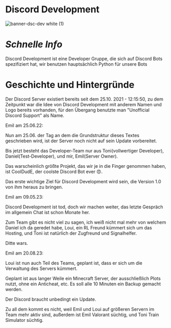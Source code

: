 # Discord Development

![banner-dsc-dev white (1)](https://user-images.githubusercontent.com/91831917/175806430-956ed0f1-4b32-4495-8847-0557086c1727.png)



# *Schnelle Info*
Discord Development ist eine Developer Gruppe, die sich auf Discord Bots spezifiziert hat, wir benutzen hauptsächlich Python für unsere Bots


# Geschichte und Hintergründe
Der Discord Server existiert bereits seit dem 25.10. 2021 - 12:15:50, zu dem Zeitpunkt war die Idee von Discord Development mit anderem Namen und Logo bereits vorhanden, für den Übergang benutzte man "Unofficial Discord Support" als Name.


Emil am 25.06.22:

Nun am 25.06. der Tag an dem die Grundstruktur dieses Textes geschrieben wird, ist der Server noch nicht auf sein Update vorbereitet.

Bis jetzt besteht das Developer-Team nur aus Toni(vollwertiger Developer), Daniel(Test-Developer), und mir, Emil(Server Owner).

Das warscheinlich größte Projekt, das wir je in die Finger genommen haben, ist CoolDudE, der coolste Discord Bot ever 😍.

Das erste wichtige Ziel für Discord Development wird sein, die Version 1.0 von ihm heraus zu bringen.



Emil am 09.05.23:

Discord Development ist tod, doch wir machen weiter, das letzte Gespräch im allgemein Chat ist schon Monate her.

Zum Team gibt es nicht viel zu sagen, ich weiß nicht mal mehr von welchem Daniel ich da geredet habe, Loui, ein RL Freund kümmert sich um das Hosting, und Toni ist natürlich der Zugfreund und Signalhelfer.

Ditte wars.



Emil am 20.08.23:

Loui ist nun auch Teil des Teams, geplant ist, dass er sich um die Verwaltung des Servers kümmert.

Geplant ist aus langer Weile ein Minecraft Server, der ausschließlich Plots nutzt, ohne ein Anticheat, etc. Es soll alle 10 Minuten ein Backup gemacht werden.

Der Discord braucht unbedingt ein Update.

Zu all dem kommt es nicht, weil Emil und Loui auf größeren Servern im Team mehr aktiv sind, außerdem ist Emil Valorant süchtig, und Toni Train Simulator süchtig.